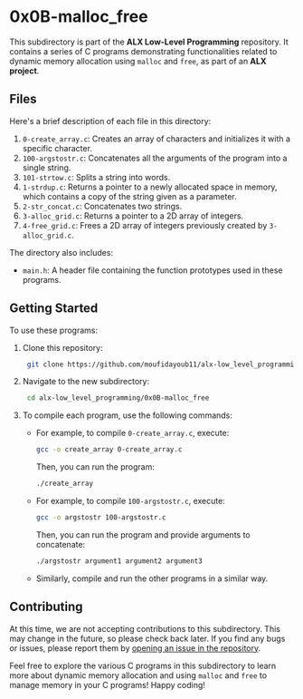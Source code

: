# **0x0B-malloc_free**

This subdirectory is part of the **ALX Low-Level Programming** repository. It contains a series of C programs demonstrating functionalities related to dynamic memory allocation using `malloc` and `free`, as part of an **ALX project**.

## **Files**

Here's a brief description of each file in this directory:

1. `0-create_array.c`: Creates an array of characters and initializes it with a specific character.
2. `100-argstostr.c`: Concatenates all the arguments of the program into a single string.
3. `101-strtow.c`: Splits a string into words.
4. `1-strdup.c`: Returns a pointer to a newly allocated space in memory, which contains a copy of the string given as a parameter.
5. `2-str_concat.c`: Concatenates two strings.
6. `3-alloc_grid.c`: Returns a pointer to a 2D array of integers.
7. `4-free_grid.c`: Frees a 2D array of integers previously created by `3-alloc_grid.c`.

The directory also includes:
- `main.h`: A header file containing the function prototypes used in these programs.

## **Getting Started**

To use these programs:

1. Clone this repository:
    ```bash
     git clone https://github.com/moufidayoub11/alx-low_level_programming.git
    ```

2. Navigate to the new subdirectory:
    ```bash
     cd alx-low_level_programming/0x0B-malloc_free
    ```

3. To compile each program, use the following commands:

   - For example, to compile `0-create_array.c`, execute:
     ```bash
     gcc -o create_array 0-create_array.c
     ```
     Then, you can run the program:
     ```bash
     ./create_array
     ```

   - For example, to compile `100-argstostr.c`, execute:
     ```bash
     gcc -o argstostr 100-argstostr.c
     ```
     Then, you can run the program and provide arguments to concatenate:
     ```bash
     ./argstostr argument1 argument2 argument3
     ```

   - Similarly, compile and run the other programs in a similar way.

## **Contributing**

At this time, we are not accepting contributions to this subdirectory. This may change in the future, so please check back later. If you find any bugs or issues, please report them by [opening an issue in the repository](https://github.com/moufidayoub11/alx-low_level_programming/issues).

Feel free to explore the various C programs in this subdirectory to learn more about dynamic memory allocation and using `malloc` and `free` to manage memory in your C programs! Happy coding!
